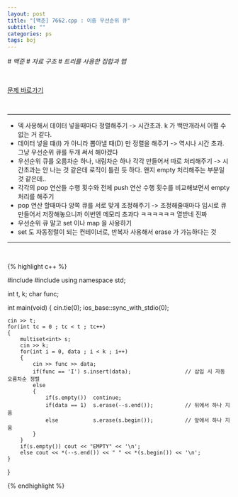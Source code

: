 ```yaml
---
layout: post
title: "[백준] 7662.cpp : 이중 우선순위 큐"
subtitle: ""
categories: ps
tags: boj
---
```


*# 백준 # 자료 구조 # 트리를 사용한 집합과 맵*

<br>

[문제 바로가기](https://www.acmicpc.net/problem/7662)

<br>

---

- 덱 사용해서 데이터 넣을때마다 정렬해주기 -> 시간초과. k 가 백만개라서 어쩔 수 없는 거 같다.
- 데이터 넣을 떄(I) 가 아니라 뽑아낼 때(D) 만 정렬을 해주기 -> 역시나 시간 초과. 그냥 우선순위 큐를 두개 써서 해야겠다
- 우선순위 큐를 오름차순 하나, 내림차순 하나 각각 만들어서 따로 처리해주기 -> 시간초과는 안 나는 것 같은데 로직이 틀린 듯 하다. 왠지 empty 처리해주는 부분일 것 같은데..
- 각각의 pop 연산들 수행 횟수와 전체 push 연산 수행 횟수를 비교해보면서 empty 처리를 해주기
- pop 연산 할때마다 양쪽 큐를 서로 맞게 조정해주기 -> 조정해줄때마다 임시로 큐 만들어서 저장해놓으니까 이번엔 메모리 초과다 ㅋㅋㅋㅋㅋㅋ 열받네 진짜
- 우선순위 큐 말고 set 이나 map 을 사용하기
- set 도 자동정렬이 되는 컨테이너로, 반복자 사용해서 erase 가 가능하다는 것

---
<br>

{% highlight c++ %}

#include <iostream>
#include <set>
using namespace std;

int t, k;
char func;

int main(void)
{
    cin.tie(0);
    ios_base::sync_with_stdio(0);

    cin >> t;
    for(int tc = 0 ; tc < t ; tc++)
    {
        multiset<int> s;
        cin >> k;
        for(int i = 0, data ; i < k ; i++)
        {
            cin >> func >> data;
            if(func == 'I') s.insert(data);                 // 삽입 시 자동 오름차순 정렬
            else
            {
                if(s.empty())  continue;
                if(data == 1)  s.erase(--s.end());          // 뒤에서 하나 지움
                else           s.erase(s.begin());          // 앞에서 하나 지움
            }
        }
        if(s.empty()) cout << "EMPTY" << '\n';
        else cout << *(--s.end()) << " " << *(s.begin()) << '\n';
    }
}

{% endhighlight %}

